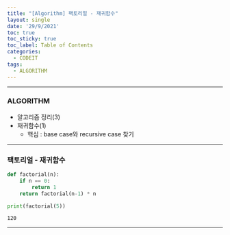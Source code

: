 ```yaml
---
title: "[Algorithm] 팩토리얼 - 재귀함수"
layout: single
date: '29/9/2021'
toc: true
toc_sticky: true
toc_label: Table of Contents
categories:
  - CODEIT
tags:
  - ALGORITHM
---
```


---
### ALGORITHM
* 알고리즘 정리(3)
* 재귀함수(1)
  * 핵심 : base case와 recursive case 찾기

---

### 팩토리얼 - 재귀함수


```python
def factorial(n):
    if n == 0:
        return 1
    return factorial(n-1) * n

print(factorial(5))
```

    120

---